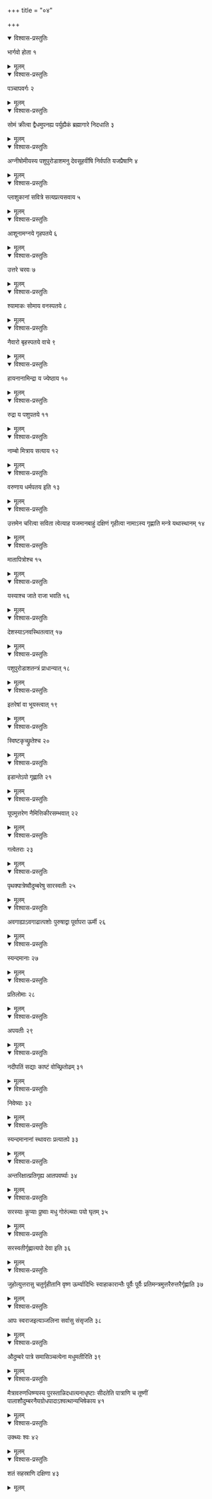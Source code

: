 +++
title = "०४"

+++


<details open><summary>विश्वास-प्रस्तुतिः</summary>

भार्गवो होता १
</details>

<details><summary>मूलम्</summary>

भार्गवो होता १
</details>


<details open><summary>विश्वास-प्रस्तुतिः</summary>

पञ्चापवर्गः २
</details>

<details><summary>मूलम्</summary>

पञ्चापवर्गः २
</details>


<details open><summary>विश्वास-प्रस्तुतिः</summary>

सोमं क्रीत्वा द्वैधमुपनह्य पर्युह्यैकं ब्रह्मागारे निदधाति ३
</details>

<details><summary>मूलम्</summary>

सोमं क्रीत्वा द्वैधमुपनह्य पर्युह्यैकं ब्रह्मागारे निदधाति ३
</details>


<details open><summary>विश्वास-प्रस्तुतिः</summary>

अग्नीषोमीयस्य पशुपुरोडाशमनु देवसूहवींषि निर्वपति यजप्रैषाणि ४
</details>

<details><summary>मूलम्</summary>

अग्नीषोमीयस्य पशुपुरोडाशमनु देवसूहवींषि निर्वपति यजप्रैषाणि ४
</details>


<details open><summary>विश्वास-प्रस्तुतिः</summary>

प्लाशुकानां सवित्रे सत्यप्रत्यसवाय ५
</details>

<details><summary>मूलम्</summary>

प्लाशुकानां सवित्रे सत्यप्रत्यसवाय ५
</details>


<details open><summary>विश्वास-प्रस्तुतिः</summary>

आशूनामग्नये गृहपतये ६
</details>

<details><summary>मूलम्</summary>

आशूनामग्नये गृहपतये ६
</details>


<details open><summary>विश्वास-प्रस्तुतिः</summary>

उत्तरे चरवः ७
</details>

<details><summary>मूलम्</summary>

उत्तरे चरवः ७
</details>


<details open><summary>विश्वास-प्रस्तुतिः</summary>

श्यामाकः सोमाय वनस्पतये ८
</details>

<details><summary>मूलम्</summary>

श्यामाकः सोमाय वनस्पतये ८
</details>


<details open><summary>विश्वास-प्रस्तुतिः</summary>

नैवारो बृहस्पतये वाचे ९
</details>

<details><summary>मूलम्</summary>

नैवारो बृहस्पतये वाचे ९
</details>


<details open><summary>विश्वास-प्रस्तुतिः</summary>

 हायनानामिन्द्रा य ज्येष्ठाय १०
</details>

<details><summary>मूलम्</summary>

 हायनानामिन्द्रा य ज्येष्ठाय १०
</details>


<details open><summary>विश्वास-प्रस्तुतिः</summary>

रुद्रा य पशुपतये ११
</details>

<details><summary>मूलम्</summary>

रुद्रा य पशुपतये ११
</details>


<details open><summary>विश्वास-प्रस्तुतिः</summary>

नाम्बो मित्राय सत्याय १२
</details>

<details><summary>मूलम्</summary>

नाम्बो मित्राय सत्याय १२
</details>


<details open><summary>विश्वास-प्रस्तुतिः</summary>

वरुणाय धर्मपतय इति १३
</details>

<details><summary>मूलम्</summary>

वरुणाय धर्मपतय इति १३
</details>


<details open><summary>विश्वास-प्रस्तुतिः</summary>

उत्तमेन चरित्वा सविता त्वेत्याह यजमानबाहुं दक्षिणं गृहीत्वा नामाऽस्य गृह्णाति मन्त्रे यथास्थानम् १४
</details>

<details><summary>मूलम्</summary>

उत्तमेन चरित्वा सविता त्वेत्याह यजमानबाहुं दक्षिणं गृहीत्वा नामाऽस्य गृह्णाति मन्त्रे यथास्थानम् १४
</details>


<details open><summary>विश्वास-प्रस्तुतिः</summary>

मातापित्रोश्च १५
</details>

<details><summary>मूलम्</summary>

मातापित्रोश्च १५
</details>


<details open><summary>विश्वास-प्रस्तुतिः</summary>

यस्याश्च जाते राजा भवति १६
</details>

<details><summary>मूलम्</summary>

यस्याश्च जाते राजा भवति १६
</details>


<details open><summary>विश्वास-प्रस्तुतिः</summary>

देशस्याऽनवस्थितत्वात् १७
</details>

<details><summary>मूलम्</summary>

देशस्याऽनवस्थितत्वात् १७
</details>


<details open><summary>विश्वास-प्रस्तुतिः</summary>

पशुपुरोडाशतन्त्रं प्राधान्यात् १८
</details>

<details><summary>मूलम्</summary>

पशुपुरोडाशतन्त्रं प्राधान्यात् १८
</details>


<details open><summary>विश्वास-प्रस्तुतिः</summary>

इतरेषां वा भूयस्त्वात् १९
</details>

<details><summary>मूलम्</summary>

इतरेषां वा भूयस्त्वात् १९
</details>


<details open><summary>विश्वास-प्रस्तुतिः</summary>

स्विष्टकृच्छ्रुतेश्च २०
</details>

<details><summary>मूलम्</summary>

स्विष्टकृच्छ्रुतेश्च २०
</details>


<details open><summary>विश्वास-प्रस्तुतिः</summary>

इडान्तेऽपो गृह्णाति २१
</details>

<details><summary>मूलम्</summary>

इडान्तेऽपो गृह्णाति २१
</details>


<details open><summary>विश्वास-प्रस्तुतिः</summary>

यूपमुत्तरेण नैमित्तिकीरसम्भवात् २२
</details>

<details><summary>मूलम्</summary>

यूपमुत्तरेण नैमित्तिकीरसम्भवात् २२
</details>


<details open><summary>विश्वास-प्रस्तुतिः</summary>

गत्वेतराः २३
</details>

<details><summary>मूलम्</summary>

गत्वेतराः २३
</details>


<details open><summary>विश्वास-प्रस्तुतिः</summary>

पृथक्पात्रेष्वौदुम्बरेषु सारस्वतीः २५
</details>

<details><summary>मूलम्</summary>

पृथक्पात्रेष्वौदुम्बरेषु सारस्वतीः २५
</details>


<details open><summary>विश्वास-प्रस्तुतिः</summary>

अवगाह्याऽवगाढात्पशोः पुरुषाद्वा पूर्वापरा ऊर्मी २६
</details>

<details><summary>मूलम्</summary>

अवगाह्याऽवगाढात्पशोः पुरुषाद्वा पूर्वापरा ऊर्मी २६
</details>


<details open><summary>विश्वास-प्रस्तुतिः</summary>

स्यन्दमानाः २७
</details>

<details><summary>मूलम्</summary>

स्यन्दमानाः २७
</details>


<details open><summary>विश्वास-प्रस्तुतिः</summary>

प्रतिलोमाः २८
</details>

<details><summary>मूलम्</summary>

प्रतिलोमाः २८
</details>


<details open><summary>विश्वास-प्रस्तुतिः</summary>

अपयतीः २९
</details>

<details><summary>मूलम्</summary>

अपयतीः २९
</details>


<details open><summary>विश्वास-प्रस्तुतिः</summary>

नदीपतिं सद्याः काष्टं वोच्छ्रितोढम् ३१
</details>

<details><summary>मूलम्</summary>

नदीपतिं सद्याः काष्टं वोच्छ्रितोढम् ३१
</details>


<details open><summary>विश्वास-प्रस्तुतिः</summary>

निवेष्याः ३२
</details>

<details><summary>मूलम्</summary>

निवेष्याः ३२
</details>


<details open><summary>विश्वास-प्रस्तुतिः</summary>

स्यन्दमानानां स्थावराः प्रत्यातपे ३३
</details>

<details><summary>मूलम्</summary>

स्यन्दमानानां स्थावराः प्रत्यातपे ३३
</details>


<details open><summary>विश्वास-प्रस्तुतिः</summary>

अन्तरिक्षात्प्रतिगृह्य आतपवर्ष्याः ३४
</details>

<details><summary>मूलम्</summary>

अन्तरिक्षात्प्रतिगृह्य आतपवर्ष्याः ३४
</details>


<details open><summary>विश्वास-प्रस्तुतिः</summary>

सरस्याः कूप्याः प्रुष्वाः मधु गोरुंल्ब्याः पयो घृतम् ३५
</details>

<details><summary>मूलम्</summary>

सरस्याः कूप्याः प्रुष्वाः मधु गोरुंल्ब्याः पयो घृतम् ३५
</details>


<details open><summary>विश्वास-प्रस्तुतिः</summary>

सरस्वतीर्गृह्णात्यपो देवा इति ३६
</details>

<details><summary>मूलम्</summary>

सरस्वतीर्गृह्णात्यपो देवा इति ३६
</details>


<details open><summary>विश्वास-प्रस्तुतिः</summary>

जुहोत्युत्तरासु चतुर्गृहीतानि वृष्ण ऊर्म्यादिभिः स्वाहाकारान्तैः पूर्वैः पूर्वैः प्रतिमन्त्रमुत्तरैरुत्तरैर्गृह्णाति ३७
</details>

<details><summary>मूलम्</summary>

जुहोत्युत्तरासु चतुर्गृहीतानि वृष्ण ऊर्म्यादिभिः स्वाहाकारान्तैः पूर्वैः पूर्वैः प्रतिमन्त्रमुत्तरैरुत्तरैर्गृह्णाति ३७
</details>


<details open><summary>विश्वास-प्रस्तुतिः</summary>

आपः स्वराजइत्यञ्जलिना सर्वासु संसृजति ३८
</details>

<details><summary>मूलम्</summary>

आपः स्वराजइत्यञ्जलिना सर्वासु संसृजति ३८
</details>


<details open><summary>विश्वास-प्रस्तुतिः</summary>

औदुम्बरे पात्रे समासिञ्चत्येना मधुमतीरिति ३९
</details>

<details><summary>मूलम्</summary>

औदुम्बरे पात्रे समासिञ्चत्येना मधुमतीरिति ३९
</details>


<details open><summary>विश्वास-प्रस्तुतिः</summary>

मैत्रावरुणधिष्ण्यस्य पुरस्तान्निदधात्यनाधृष्टाः सीदतेति पात्राणि च तूष्णीं पालाशौदुम्बरनैयग्रोधपादाऽश्वत्थान्यभिषेकाय ४१
</details>

<details><summary>मूलम्</summary>

मैत्रावरुणधिष्ण्यस्य पुरस्तान्निदधात्यनाधृष्टाः सीदतेति पात्राणि च तूष्णीं पालाशौदुम्बरनैयग्रोधपादाऽश्वत्थान्यभिषेकाय ४१
</details>


<details open><summary>विश्वास-प्रस्तुतिः</summary>

उक्थ्यः श्वः ४२
</details>

<details><summary>मूलम्</summary>

उक्थ्यः श्वः ४२
</details>


<details open><summary>विश्वास-प्रस्तुतिः</summary>

शतं सहस्राणि दक्षिणा ४३
</details>

<details><summary>मूलम्</summary>

शतं सहस्राणि दक्षिणा ४३
</details>
